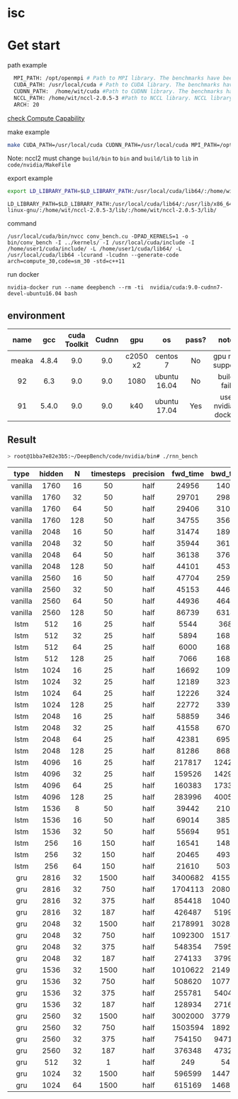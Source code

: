 # isc

# Get start
path example
```bash
  MPI_PATH: /opt/openmpi # Path to MPI library. The benchmarks have been tested with OpenMPI version 1.10.2.
  CUDA_PATH: /usr/local/cuda # Path to CUDA library. The benchmarks have been tested with version 7.5.18.
  CUDNN_PATH:  /home/wit/cuda #Path to CUDNN library. The benchmarks have been tested with version 5.0.
  NCCL_PATH: /home/wit/nccl-2.0.5-3 #Path to NCCL library. NCCL library is available at https://github.com/NVIDIA/nccl. The benchmarks have been tested with commit b3a9e1333d9e2e1b8553b5843ba1ba4f7c79739d
  ARCH: 20
```
[check Compute Capability](https://developer.nvidia.com/cuda-gpus)

make example
```bash
make CUDA_PATH=/usr/local/cuda CUDNN_PATH=/usr/local/cuda MPI_PATH=/opt/openmpi NCCL_PATH=/home/wit/nccl-2.0.5-3 ARCH=sm_30
```
Note: nccl2 must change ```build/bin``` to ```bin``` and ```build/lib``` to ```lib``` in  ``code/nvidia/MakeFile``

export example

```bash
export LD_LIBRARY_PATH=$LD_LIBRARY_PATH:/usr/local/cuda/lib64/:/home/wit/cuda/lib64/:/home/wit/nccl-2.0.5-3/lib/:/home/wit/nccl-2.0.5-3/lib/
```
```
LD_LIBRARY_PATH=$LD_LIBRARY_PATH:/usr/local/cuda/lib64/:/usr/lib/x86_64-linux-gnu/:/home/wit/nccl-2.0.5-3/lib/:/home/wit/nccl-2.0.5-3/lib/
```

command
```
/usr/local/cuda/bin/nvcc conv_bench.cu -DPAD_KERNELS=1 -o bin/conv_bench -I ../kernels/ -I /usr/local/cuda/include -I /home/user1/cuda/include/ -L /home/user1/cuda/lib64/ -L /usr/local/cuda/lib64 -lcurand -lcudnn --generate-code arch=compute_30,code=sm_30 -std=c++11

```

run docker
```
nvidia-docker run --name deepbench --rm -ti  nvidia/cuda:9.0-cudnn7-devel-ubuntu16.04 bash
```

## environment

| name | gcc | cuda Toolkit | Cudnn | gpu | os | pass? | note
|:-:|:-:|:-:|:-:|:-:|:-:|:-:|:-:|
| meaka | 4.8.4 | 9.0 | 9.0 | c2050 x2 | centos 7 | No | gpu not support
| 92 | 6.3 | 9.0 | 9.0 | 1080 | ubuntu 16.04 | No | build fail
| 91 | 5.4.0 | 9.0 | 9.0 | k40 | ubuntu 17.04 | Yes | use nvidia-docker

## Result

```bash
> root@1bba7e82e3b5:~/DeepBench/code/nvidia/bin# ./rnn_bench 
```

| type | hidden | N | timesteps | precision | fwd_time | bwd_time |
|:-:|:-:|:-:|:-:|:-:|:-:|:-:|
| vanilla | 1760 | 16 | 50 | half | 24956 | 14012|
| vanilla | 1760 | 32 | 50 | half | 29701 | 29868|
| vanilla | 1760 | 64 | 50 | half | 29406 | 31098|
| vanilla | 1760 | 128 | 50 | half | 34755 | 35602|
| vanilla | 2048 | 16 | 50 | half | 31474 | 18988|
| vanilla | 2048 | 32 | 50 | half | 35944 | 36173|
| vanilla | 2048 | 64 | 50 | half | 36138 | 37601|
| vanilla | 2048 | 128 | 50 | half | 44101 | 45371|
| vanilla | 2560 | 16 | 50 | half | 47704 | 25964|
| vanilla | 2560 | 32 | 50 | half | 45153 | 44642|
| vanilla | 2560 | 64 | 50 | half | 44936 | 46444|
| vanilla | 2560 | 128 | 50 | half | 86739 | 63148|
| lstm | 512 | 16 | 25 | half | 5544 | 3685|
| lstm | 512 | 32 | 25 | half | 5894 | 16888|
| lstm | 512 | 64 | 25 | half | 6000 | 16822|
| lstm | 512 | 128 | 25 | half | 7066 | 16846|
| lstm | 1024 | 16 | 25 | half | 16692 | 10974|
| lstm | 1024 | 32 | 25 | half | 12189 | 32360|
| lstm | 1024 | 64 | 25 | half | 12226 | 32461|
| lstm | 1024 | 128 | 25 | half | 22772 | 33934|
| lstm | 2048 | 16 | 25 | half | 58859 | 34638|
| lstm | 2048 | 32 | 25 | half | 41558 | 67095|
| lstm | 2048 | 64 | 25 | half | 42381 | 69523|
| lstm | 2048 | 128 | 25 | half | 81286 | 86872|
| lstm | 4096 | 16 | 25 | half | 217817 | 124205|
| lstm | 4096 | 32 | 25 | half | 159526 | 142910|
| lstm | 4096 | 64 | 25 | half | 160383 | 173339|
| lstm | 4096 | 128 | 25 | half | 283996 | 400587|
| lstm | 1536 | 8 | 50 | half | 39442 | 21086|
| lstm | 1536 | 16 | 50 | half | 69014 | 38579|
| lstm | 1536 | 32 | 50 | half | 55694 | 95103|
| lstm | 256 | 16 | 150 | half | 16541 | 14857|
| lstm | 256 | 32 | 150 | half | 20465 | 49300|
| lstm | 256 | 64 | 150 | half | 21610 | 50370|
| gru | 2816 | 32 | 1500 | half | 3400682 | 4155681|
| gru | 2816 | 32 | 750 | half | 1704113 | 2080208|
| gru | 2816 | 32 | 375 | half | 854418 | 1040876|
| gru | 2816 | 32 | 187 | half | 426487 | 519967|
| gru | 2048 | 32 | 1500 | half | 2178991 | 3028861|
| gru | 2048 | 32 | 750 | half | 1092300 | 1517456|
| gru | 2048 | 32 | 375 | half | 548354 | 759563|
| gru | 2048 | 32 | 187 | half | 274133 | 379981|
| gru | 1536 | 32 | 1500 | half | 1010622 | 2149587|
| gru | 1536 | 32 | 750 | half | 508620 | 1077109|
| gru | 1536 | 32 | 375 | half | 255781 | 540406|
| gru | 1536 | 32 | 187 | half | 128934 | 271631|
| gru | 2560 | 32 | 1500 | half | 3002000 | 3779189|
| gru | 2560 | 32 | 750 | half | 1503594 | 1892139|
| gru | 2560 | 32 | 375 | half | 754150 | 947140|
| gru | 2560 | 32 | 187 | half | 376348 | 473270|
| gru | 512 | 32 | 1 | half | 249 | 541|
| gru | 1024 | 32 | 1500 | half | 596599 | 1447135|
| gru | 1024 | 64 | 1500 | half | 615169 | 1468933


